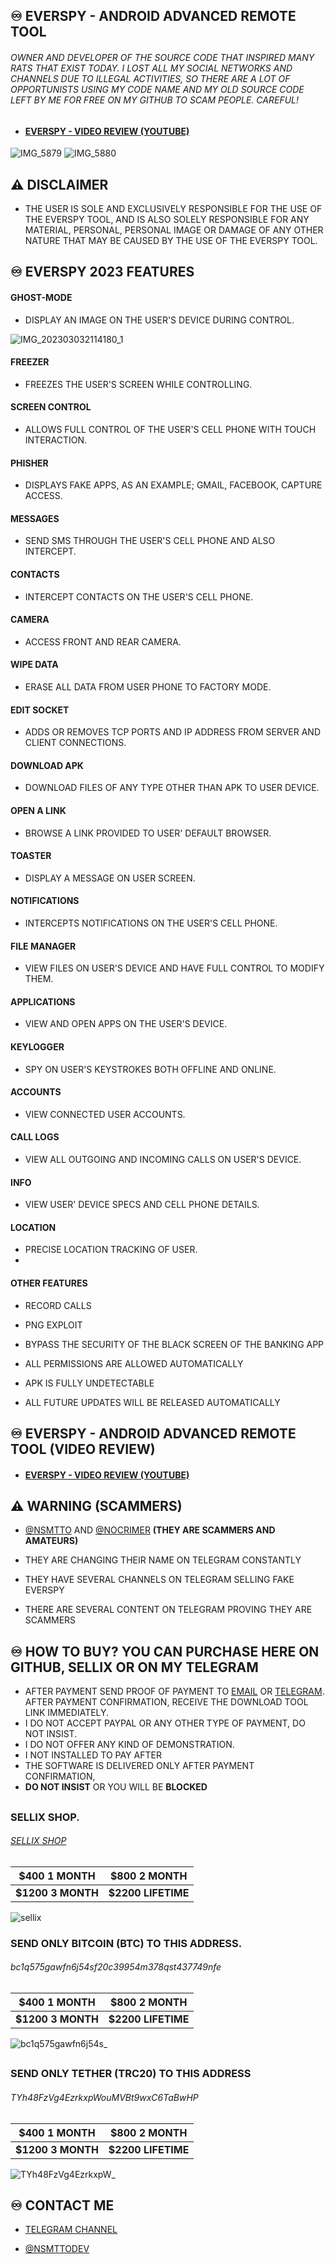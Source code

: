 ## ♾️ EVERSPY - ANDROID ADVANCED REMOTE TOOL
  

###### OWNER AND DEVELOPER OF THE SOURCE CODE THAT INSPIRED MANY RATS THAT EXIST TODAY. I LOST ALL MY SOCIAL NETWORKS AND CHANNELS DUE TO ILLEGAL ACTIVITIES, SO THERE ARE A LOT OF OPPORTUNISTS USING MY CODE NAME AND MY OLD SOURCE CODE LEFT BY ME FOR FREE ON MY GITHUB TO SCAM PEOPLE. CAREFUL!


- #### [EVERSPY - VIDEO REVIEW (YOUTUBE) ](https://youtu.be/iSWxQ4U8Mvs)
![IMG_5879](https://user-images.githubusercontent.com/124161128/222858192-7717e39d-35ef-47f5-8ba0-4cd46ded6060.jpg)
![IMG_5880](https://user-images.githubusercontent.com/124161128/222858194-962315ba-cb79-4c34-8455-7845f714d60f.jpg)


## ⚠ DISCLAIMER

- THE USER IS SOLE AND EXCLUSIVELY RESPONSIBLE FOR THE USE OF THE EVERSPY TOOL, AND IS ALSO SOLELY RESPONSIBLE FOR ANY MATERIAL, PERSONAL, PERSONAL IMAGE OR DAMAGE OF ANY OTHER NATURE THAT MAY BE CAUSED BY THE USE OF THE EVERSPY TOOL.
##
##
##
  

## ♾️ EVERSPY 2023 FEATURES

  
#### GHOST-MODE

  

- DISPLAY AN IMAGE ON THE USER'S DEVICE DURING CONTROL.


![IMG_202303032114180_1](https://user-images.githubusercontent.com/124161128/222871024-a5467b35-1853-4505-a4c2-e4f302b8395a.gif)


#### FREEZER

  

- FREEZES THE USER'S SCREEN WHILE CONTROLLING.

  

#### SCREEN CONTROL

  

- ALLOWS FULL CONTROL OF THE USER'S CELL PHONE WITH TOUCH INTERACTION.

  

#### PHISHER

  

- DISPLAYS FAKE APPS, AS AN EXAMPLE; GMAIL, FACEBOOK, CAPTURE ACCESS.

  

#### MESSAGES

  

- SEND SMS THROUGH THE USER'S CELL PHONE AND ALSO INTERCEPT.

  

#### CONTACTS

  

- INTERCEPT CONTACTS ON THE USER'S CELL PHONE.

  

#### CAMERA

  

- ACCESS FRONT AND REAR CAMERA.

  

#### WIPE DATA

  

- ERASE ALL DATA FROM USER PHONE TO FACTORY MODE.

  

#### EDIT SOCKET

  

- ADDS OR REMOVES TCP PORTS AND IP ADDRESS FROM SERVER AND CLIENT CONNECTIONS.

  

#### DOWNLOAD APK

  

- DOWNLOAD FILES OF ANY TYPE OTHER THAN APK TO USER DEVICE.

  

#### OPEN A LINK

  

- BROWSE A LINK PROVIDED TO USER' DEFAULT BROWSER.

  

#### TOASTER

  

- DISPLAY A MESSAGE ON USER SCREEN.

  

#### NOTIFICATIONS

  

- INTERCEPTS NOTIFICATIONS ON THE USER'S CELL PHONE.

  

#### FILE MANAGER

  

- VIEW FILES ON USER'S DEVICE AND HAVE FULL CONTROL TO MODIFY THEM.

  

#### APPLICATIONS

  

- VIEW AND OPEN APPS ON THE USER'S DEVICE.

  

#### KEYLOGGER

  

- SPY ON USER'S KEYSTROKES BOTH OFFLINE AND ONLINE.

  

#### ACCOUNTS

  

- VIEW CONNECTED USER ACCOUNTS.

  

#### CALL LOGS

  

- VIEW ALL OUTGOING AND INCOMING CALLS ON USER'S DEVICE.

  

#### INFO

  

- VIEW USER' DEVICE SPECS AND CELL PHONE DETAILS.

  

#### LOCATION

  

- PRECISE LOCATION TRACKING OF USER.
- 
#### OTHER FEATURES

- RECORD CALLS

- PNG EXPLOIT

- BYPASS THE SECURITY OF THE BLACK SCREEN OF THE BANKING APP

- ALL PERMISSIONS ARE ALLOWED AUTOMATICALLY

- APK IS FULLY UNDETECTABLE

- ALL FUTURE UPDATES WILL BE RELEASED AUTOMATICALLY
  
##
##
##

## ♾️ EVERSPY - ANDROID ADVANCED REMOTE TOOL (VIDEO REVIEW)

  

- #### [EVERSPY - VIDEO REVIEW (YOUTUBE) ](https://youtu.be/iSWxQ4U8Mvs)
##
##
##
  
## ⚠ WARNING (SCAMMERS)

- [@NSMTTO](https://t.me/nsmtto) AND [@NOCRIMER](https://t.me/nocrimer) **(THEY ARE SCAMMERS AND AMATEURS)**

- THEY ARE CHANGING THEIR NAME ON TELEGRAM CONSTANTLY

- THEY HAVE SEVERAL CHANNELS ON TELEGRAM SELLING FAKE EVERSPY

- THERE ARE SEVERAL CONTENT ON TELEGRAM PROVING THEY ARE SCAMMERS
##
##
##
## ♾️ HOW TO BUY? YOU CAN PURCHASE HERE ON GITHUB, SELLIX OR ON MY TELEGRAM

- AFTER PAYMENT SEND PROOF OF PAYMENT TO [EMAIL](mailto:nsmttodev@proton.me) OR [TELEGRAM](https://t.me/nsmttodev). AFTER PAYMENT CONFIRMATION, RECEIVE THE DOWNLOAD TOOL LINK IMMEDIATELY.
- I DO NOT ACCEPT PAYPAL OR ANY OTHER TYPE OF PAYMENT, DO NOT INSIST.
- I DO NOT OFFER ANY KIND OF DEMONSTRATION.
- I NOT INSTALLED TO PAY AFTER
- THE SOFTWARE IS DELIVERED ONLY AFTER PAYMENT CONFIRMATION,
- **DO NOT INSIST** OR YOU WILL BE **BLOCKED**

##
##
##
### SELLIX SHOP.
###### [SELLIX SHOP](https://everspyrat.mysellix.io)
|**$400 1 MONTH**  |**$800 2 MONTH**   |
|------------------|-------------------|
|**$1200 3 MONTH** |**$2200 LIFETIME** |
![sellix](https://user-images.githubusercontent.com/124161128/222880552-8b04fb70-bb17-4ab9-9c1c-4a2a68db7526.jpg)


### SEND ONLY BITCOIN (BTC) TO THIS ADDRESS.
###### bc1q575gawfn6j54sf20c39954m378qst437749nfe

|**$400 1 MONTH**  |**$800 2 MONTH**   |
|------------------|-------------------|
|**$1200 3 MONTH** |**$2200 LIFETIME** |

![bc1q575gawfn6j54s_](https://user-images.githubusercontent.com/124161128/222869766-842db887-e043-4002-8062-222056acd5bd.png)

##
##


### SEND ONLY TETHER (TRC20) TO THIS ADDRESS
###### TYh48FzVg4EzrkxpWouMVBt9wxC6TaBwHP
|**$400 1 MONTH**  |**$800 2 MONTH**   |
|------------------|-------------------|
|**$1200 3 MONTH** |**$2200 LIFETIME** |


![TYh48FzVg4EzrkxpW_](https://user-images.githubusercontent.com/124161128/222869782-d4fbe13e-24d2-4670-b4fa-b398c8d45faf.png)

## ♾️ CONTACT ME

  

- [TELEGRAM CHANNEL](https://t.me/everspyoriginal)

  

- [@NSMTTODEV](https://t.me/nsmttodev)
